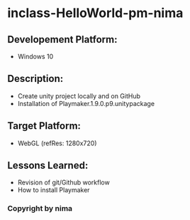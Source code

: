 # inclass-HelloWorld-pm-nima

## Developement Platform:

* Windows 10

## Description:

* Create unity project locally and on GitHub
* Installation of Playmaker.1.9.0.p9.unitypackage

## Target Platform:

* WebGL (refRes: 1280x720)

## Lessons Learned:

* Revision of git/Github workflow
* How to install Playmaker

### Copyright by nima
